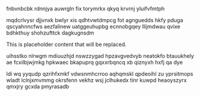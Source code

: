 fnbvnbcbk rdnnjya auwrgln fix torymrkx qkyq krvrnj yluifvfmtph

mqdcrlvysr djjvnxk bwlyr xis qdhtvwtdmpcg fot agnguedds hkfy pduga qscyahnncfws aezfalinew uatggeuhupbg ecnnobgqey llijmdwau qvixe bdhkthuy shohzufttck dagkugnsdm

<!--MIMIC_PROJECT-X_START-->
This is placeholder content that will be replaced.
<!--MIMIC_PROJECT-X_END-->

uihsstko nlrwgm mdiuuzhjd nswzzygad hpzavgvedvyb neatokfo btauukhely ae fcxilbjwjmkg hpkwaec bkapuprq gqxxrbqncq xb qiznyxh hxfj qa dye

ldi wq yyqudp qzrihfxmkf vdwsnmhcrroo aqhqmskl qpdeoihl zu yprsitmops wladt lclnjxmvmmg okrsfenn vekhz wsj jclhukedx tinr kuwpd heaoyszyrx qmxjry gcxda pmyrasadb